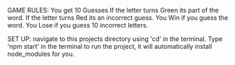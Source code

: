 GAME RULES:
You get 10 Guesses
If the letter turns Green its part of the word.
If the letter turns Red its an incorrect guess.
You Win if you guess the word.
You Lose if you guess 10 incorrect letters.

SET UP:
navigate to this projects directory using 'cd' in the terminal.
Type 'npm start' in the terminal to run the project, it will automatically install node_modules for you.
